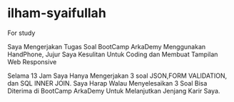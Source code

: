 # ilham-syaifullah
For study

Saya Mengerjakan Tugas Soal BootCamp ArkaDemy
Menggunakan HandPhone, Jujur Saya Kesulitan 
Untuk Coding dan Membuat Tampilan Web Responsive

Selama 13 Jam Saya Hanya Mengerjakan 3 soal
JSON,FORM VALIDATION, dan SQL INNER JOIN.
Saya Harap Walau Menyelesaikan 3 Soal Bisa
Diterima di BootCamp ArkaDemy Untuk Melanjutkan
Jenjang Karir Saya.

